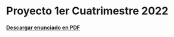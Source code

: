 # Proyecto 1er Cuatrimestre 2022

[**Descargar enunciado en PDF**](./proyecto/Proyecto_2022_1C_BitTorrent.pdf)
